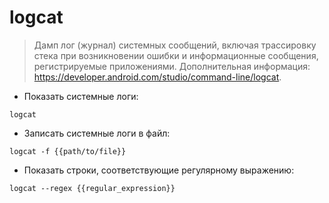 # logcat

> Дамп лог (журнал) системных сообщений, включая трассировку стека при возникновении ошибки и информационные сообщения, регистрируемые приложениями.
> Дополнительная информация: <https://developer.android.com/studio/command-line/logcat>.

- Показать системные логи:

`logcat`

- Записать системные логи в файл:

`logcat -f {{path/to/file}}`

- Показать строки, соответствующие регулярному выражению:

`logcat --regex {{regular_expression}}`
